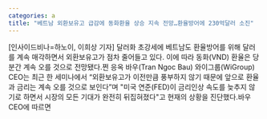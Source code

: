 ```yaml
---
categories: a
title: "베트남 외환보유고 급감에 동화환율 상승 지속 전망…환율방어에 230억달러 소진"
---
```

[인사이드비나=하노이, 이희상 기자] 달러화 초강세에 베트남도 환율방어를 위해 달러를 계속 매각하면서 외환보유고가 점차 줄어들고 있다. 이에 따라 동화(VND) 환율은 당분간 계속 오를 것으로 전망됐다.쩐 응옥 바우(Tran Ngoc Bau) 와이그룹(WiGroup) CEO는 최근 한 세미나에서 “외환보유고가 이전만큼 풍부하지 않기 때문에 앞으로 환율과 금리는 계속 오를 것으로 보인다”며 "미국 연준(FED)이 금리인상 속도를 늦추지 않기로 하면서 시장의 모든 기대가 완전히 뒤집혀졌다"고 현재의 상황을 진단했다.바우 CEO에 따르면